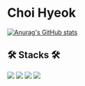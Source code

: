 <h1>Choi Hyeok </h1>
  
  [![Anurag's GitHub stats](https://github-readme-stats.vercel.app/api?username=Choi-Hyeok99)](https://github.com/Choi-Hyeok99/github-readme-stats)
  
  <h2> 🛠 Stacks 🛠</h2>
<div>
  <img src="https://img.shields.io/badge/java-007396?style=for-the-badge&logo=java&logoColor=white"> 
  <img src="https://img.shields.io/badge/springboot-6DB33F?style=for-the-badge&logo=springboot&logoColor=white">
  <img src="https://img.shields.io/badge/javascript-F7DF1E?style=for-the-badge&logo=javascript&logoColor=black">
  <img src="https://img.shields.io/badge/git-F05032?style=for-the-badge&logo=git&logoColor=white">
</div>
